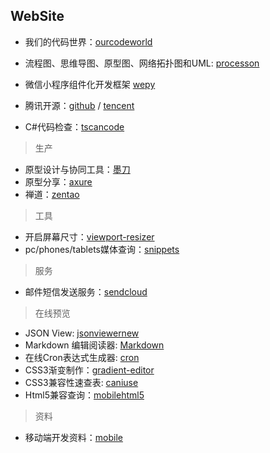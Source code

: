 ## WebSite

- 我们的代码世界：[ourcodeworld](https://ourcodeworld.com/)

- 流程图、思维导图、原型图、网络拓扑图和UML: [processon](https://www.processon.com/)
- 微信小程序组件化开发框架 [wepy](https://tencent.github.io/wepy/)
- 腾讯开源：[github](https://github.com/TencentOpen) / [tencent](http://code.tencent.com/)
- C#代码检查：[tscancode](http://code.tencent.com/tscancode.html)


> 生产

- 原型设计与协同工具：[墨刀](https://v2.modao.cc/)
- 原型分享：[axure](https://share.axure.com/)
- 禅道：[zentao](http://www.zentao.net/)


> 工具

- 开启屏幕尺寸：[viewport-resizer](http://lab.maltewassermann.com/viewport-resizer/)
- pc/phones/tablets媒体查询：[snippets](http://nmsdvid.com/snippets/)


> 服务

- 邮件短信发送服务：[sendcloud](https://www.sendcloud.net/)


> 在线预览

- JSON View: [jsonviewernew](http://www.bejson.com/jsonviewernew/)
- Markdown 编辑阅读器: [Markdown](https://www.zybuluo.com/mdeditor)
- 在线Cron表达式生成器: [cron](http://cron.qqe2.com/)
- CSS3渐变制作：[gradient-editor](http://www.colorzilla.com/gradient-editor/)
- CSS3兼容性速查表: [caniuse](https://caniuse.com/)
- Html5兼容查询：[mobilehtml5](http://mobilehtml5.org/)


> 资料

- 移动端开发资料：[mobile](https://github.com/hoosin/mobile-web-favorites)